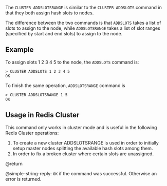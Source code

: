 The `CLUSTER ADDSLOTSRANGE` is similar to the `CLUSTER ADDSLOTS` command in that they both assign hash slots to nodes.

The difference between the two commands is that `ADDSLOTS` takes a list of slots to assign to the node, while `ADDSLOTSRANGE` takes a list of slot ranges (specified by start and end slots) to assign to the node.

## Example

To assign slots 1 2 3 4 5 to the node, the `ADDSLOTS` command is:

    > CLUSTER ADDSLOTS 1 2 3 4 5
    OK

To finish the same operation, `ADDSLOTSRANGE` command is

    > CLUSTER ADDSLOTSRANGE 1 5
    OK


## Usage in Redis Cluster

This command only works in cluster mode and is useful in the following
Redis Cluster operations:

1. To create a new cluster ADDSLOTSRANGE is used in order to initially setup master nodes splitting the available hash slots among them.
2. In order to fix a broken cluster where certain slots are unassigned.

@return

@simple-string-reply: `OK` if the command was successful. Otherwise an error is returned.
